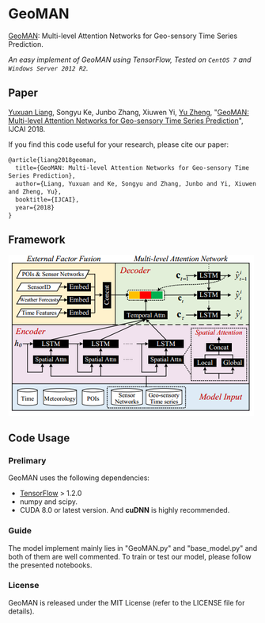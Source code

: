 GeoMAN
======
[GeoMAN](https://github.com/yoshall/GeoMAN): Multi-level Attention Networks for Geo-sensory Time Series Prediction.

*An easy implement of GeoMAN using TensorFlow, Tested on `CentOS 7` and `Windows Server 2012 R2`.*

## Paper 
[Yuxuan Liang](http://yuxuanliang.com), Songyu Ke, Junbo Zhang, Xiuwen Yi, [Yu Zheng](http://urban-computing.com/yuzheng), "[GeoMAN: Multi-level Attention Networks for Geo-sensory Time Series Prediction](http://yuxuanliang.com/assets/pdf/ijcai-18.pdf)", IJCAI 2018.

If you find this code useful for your research, please cite our paper:

```
@article{liang2018geoman,
  title={GeoMAN: Multi-level Attention Networks for Geo-sensory Time Series Prediction},
  author={Liang, Yuxuan and Ke, Songyu and Zhang, Junbo and Yi, Xiuwen and Zheng, Yu},
  booktitle={IJCAI},
  year={2018}
}
```

## Framework
![](images/framework.png)

## Code Usage
### Prelimary
GeoMAN uses the following dependencies: 
* [TensorFlow](https://github.com/tensorflow/tensorflow#download-and-setup) > 1.2.0
* numpy and scipy.
* CUDA 8.0 or latest version. And **cuDNN** is highly recommended. 

### Guide
The model implement mainly lies in "GeoMAN.py" and "base_model.py" and both of them are well commented. To train or test our model, please follow the presented notebooks.

### License
GeoMAN is released under the MIT License (refer to the LICENSE file for details).
